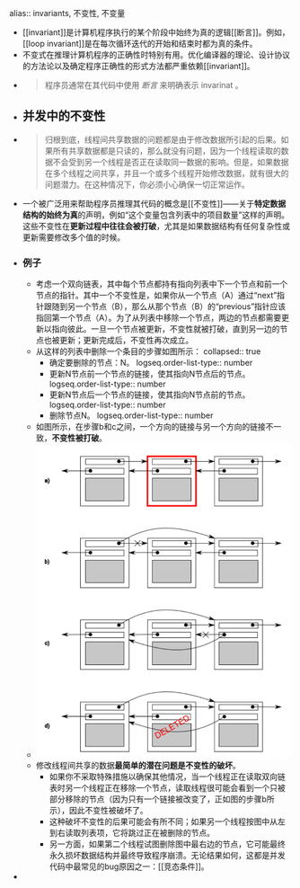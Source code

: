 alias:: invariants, 不变性, 不变量

- [[invariant]]是计算机程序执行的某个阶段中始终为真的逻辑[[断言]]。例如，[[loop invariant]]是在每次循环迭代的开始和结束时都为真的条件。
- 不变式在推理计算机程序的正确性时特别有用。优化编译器的理论、设计协议的方法论以及确定程序正确性的形式方法都严重依赖[[invariant]]。
- > 程序员通常在其代码中使用 *断言* 来明确表示 invarinat 。
- ## 并发中的不变性
- >归根到底，线程间共享数据的问题都是由于修改数据所引起的后果。如果所有共享数据都是只读的，那么就没有问题，因为一个线程读取的数据不会受到另一个线程是否正在读取同一数据的影响。但是，如果数据在多个线程之间共享，并且一个或多个线程开始修改数据，就有很大的问题潜力。在这种情况下，你必须小心确保一切正常运作。
- 一个被广泛用来帮助程序员推理其代码的概念是[[不变性]]——关于**特定数据结构的始终为真**的声明，例如“这个变量包含列表中的项目数量”这样的声明。
  这些不变性在**更新过程中往往会被打破**，尤其是如果数据结构有任何复杂性或更新需要修改多个值的时候。
- ### 例子
	- 考虑一个双向链表，其中每个节点都持有指向列表中下一个节点和前一个节点的指针。其中一个不变性是，如果你从一个节点（A）通过“next”指针跟随到另一个节点（B），那么从那个节点（B）的“previous”指针应该指回第一个节点（A）。为了从列表中移除一个节点，两边的节点都需要更新以指向彼此。一旦一个节点被更新，不变性就被打破，直到另一边的节点也被更新；更新完成后，不变性再次成立。
	- 从这样的列表中删除一个条目的步骤如图所示：
	  collapsed:: true
		- 确定要删除的节点：N。
		  logseq.order-list-type:: number
		- 更新N节点前一个节点的链接，使其指向N节点后的节点。
		  logseq.order-list-type:: number
		- 更新N节点后一个节点的链接，使其指向N节点前的节点。
		  logseq.order-list-type:: number
		- 删除节点N。
		  logseq.order-list-type:: number
	- 如图所示，在步骤b和c之间，一个方向的链接与另一个方向的链接不一致，**不变性被打破**。
	- ![image.png](../assets/image_1713278118723_0.png)
	- 修改线程间共享的数据**最简单的潜在问题是不变性的破坏**。
		- 如果你不采取特殊措施以确保其他情况，当一个线程正在读取双向链表时另一个线程正在移除一个节点，读取线程很可能会看到一个只被部分移除的节点（因为只有一个链接被改变了，正如图的步骤b所示），因此不变性被破坏了。
		- 这种破坏不变性的后果可能会有所不同；如果另一个线程按图中从左到右读取列表项，它将跳过正在被删除的节点。
		- 另一方面，如果第二个线程试图删除图中最右边的节点，它可能最终永久损坏数据结构并最终导致程序崩溃。无论结果如何，这都是并发代码中最常见的bug原因之一：[[竞态条件]]。
-